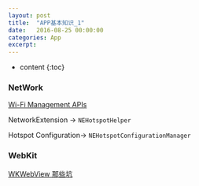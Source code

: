```yaml
---
layout: post
title:  "APP基本知识_1"
date:   2016-08-25 00:00:00
categories: App
excerpt: 
---
```


* content
{:toc}

### NetWork

[Wi-Fi Management APIs](https://developer.apple.com/library/archive/qa/qa1942/_index.html)

NetworkExtension -> `NEHotspotHelper`

Hotspot Configuration-> `NEHotspotConfigurationManager`

### WebKit

[WKWebView 那些坑](https://mp.weixin.qq.com/s?__biz=MzA3NTYzODYzMg==&mid=2653578513&idx=1&sn=961bf5394eecde40a43060550b81b0bb&chksm=84b3b716b3c43e00ee39de8cf12ff3f8d475096ffaa05de9c00ff65df62cd73aa1cff606057d&mpshare=1&scene=1&srcid=0214nkrYxApaVTQcGw3U9Ryp)